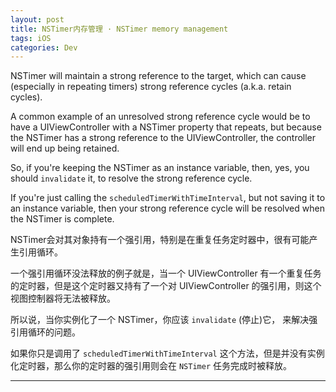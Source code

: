 ```yaml
---
layout: post
title: NSTimer内存管理 · NSTimer memory management
tags: iOS
categories: Dev
---
```


NSTimer will maintain a strong reference to the target, which can cause (especially in repeating timers) strong reference cycles (a.k.a. retain cycles). 

A common example of an unresolved strong reference cycle would be to have a UIViewController with a NSTimer property that repeats, but because the NSTimer has a strong reference to the UIViewController, the controller will end up being retained.

So, if you're keeping the NSTimer as an instance variable, then, yes, you should `invalidate` it, to resolve the strong reference cycle. 

If you're just calling the `scheduledTimerWithTimeInterval`, but not saving it to an instance variable, then your strong 
reference cycle will be resolved when the NSTimer is complete.

NSTimer会对其对象持有一个强引用，特别是在重复任务定时器中，很有可能产生引用循环。

一个强引用循环没法释放的例子就是，当一个 UIViewController 有一个重复任务的定时器，但是这个定时器又持有了一个对 UIViewController 的强引用，则这个视图控制器将无法被释放。

所以说，当你实例化了一个 NSTimer，你应该 `invalidate` (停止)它， 来解决强引用循环的问题。

如果你只是调用了 `scheduledTimerWithTimeInterval` 这个方法，但是并没有实例化定时器，那么你的定时器的强引用则会在 `NSTimer` 任务完成时被释放。

---
